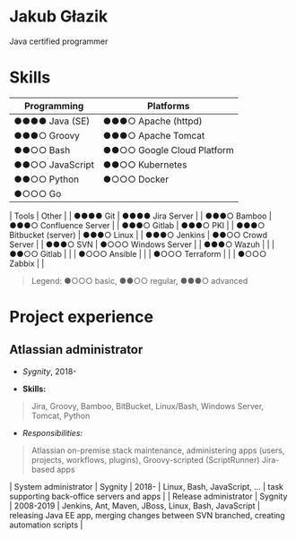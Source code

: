 # Jakub Głazik
Java certified programmer 


# Skills

| Programming         | Platforms               |
| ----- | ----- |
| ●●●● Java (SE)          | ●●●○ Apache (httpd)        |
| ●●●○ Groovy             | ●●●○ Apache Tomcat         |
| ●●○○ Bash               | ●●○○ Google Cloud Platform |
| ●●○○ JavaScript         | ●●○○ Kubernetes            |
| ●●○○ Python             | ●○○○ Docker                |
| ●○○○ Go                 |                            |

| Tools                 | Other             |
| ●●●● Git                | ●●●● Jira Server           |
| ●●●○ Bamboo             | ●●●○ Confluence Server     |
| ●●●○ Gitlab             | ●●●○ PKI                   |
| ●●●○ Bitbucket (server) | ●●●○ Linux                 |
| ●●●○ Jenkins            | ●●○○ Crowd Server          |
| ●●●○ SVN                | ●○○○ Windows Server        |
| ●●●○ Wazuh              |                            |
| ●●○○ Gitlab             |                            |
| ●○○○ Ansible            |                            |
| ●○○○ Terraform          |                            |
| ●○○○ Zabbix             |                            |

> Legend: ●○○○ basic, ●●○○ regular, ●●●○ advanced


# Project experience

## Atlassian administrator
* *Sygnity*, 2018-

* **Skills:**
> Jira, Groovy, Bamboo, BitBucket, Linux/Bash, Windows Server, Tomcat, Python

* *Responsibilities:*
> Atlassian on-premise stack maintenance, administering  apps (users, projects, workflows, plugins), Groovy-scripted (ScriptRunner) Jira-based apps


| System administrator  | Sygnity  | 2018-     | Linux, Bash, JavaScript, ...                                 | task supporting back-office servers and apps                                             |
| Release administrator | Sygnity  | 2008-2019 | Jenkins, Ant, Maven, JBoss, Linux, Bash, JavaScript          | releasing Java EE app, merging changes between SVN branched, creating automation scripts |
